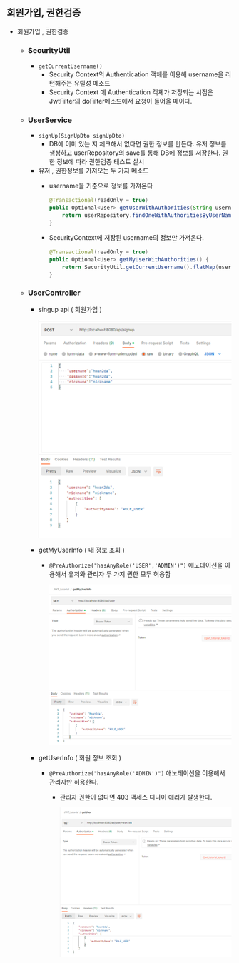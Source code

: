 ## 회원가입, 권한검증

- 회원가입 , 권한검증
    - ### SecurityUtil
        - `getCurrentUsername()`
            - Security Context의 Authentication 객체를 이용해 username을 리턴해주는 유틸성 메소드
            - Security Context 에 Authentication  객체가 저장되는 시점은 JwtFilter의 doFilter메소드에서 요청이 들어올 때이다.
    - ### UserService
        - `signUp(SignUpDto signUpDto)`
            - DB에 이미 있는 지 체크해서 없다면 권한 정보를 만든다. 유저 정보를 생성하고 userRepository의 save를 통해 DB에 정보를 저장한다. 권한 정보에 따라 권한검증 테스트 실시
        - 유저 , 권한정보를 가져오는 두 가지 메소드
            - username을 기준으로 정보를 가져온다

                ```java
                @Transactional(readOnly = true)
                public Optional<User> getUserWithAuthorities(String username) {
                    return userRepository.findOneWithAuthoritiesByUserName(username);
                }
                ```

            - SecurityContext에 저장된 username의 정보만 가져온다.

                ```java
                @Transactional(readOnly = true)
                public Optional<User> getMyUserWithAuthorities() {
                    return SecurityUtil.getCurrentUsername().flatMap(userRepository::findOneWithAuthoritiesByUserName);
                }
                ```

    - ### UserController
        - singup api ( 회원가입 )

          ![img.png](img.png)

        - getMyUserInfo ( 내 정보 조회 )
            - `@PreAuthorize("hasAnyRole('USER','ADMIN')")` 애노테이션을 이용해서 유저와 관리자 두 가지 권한 모두 허용함

              ![img_1.png](img_1.png)

        - getUserInfo ( 회원 정보 조회 )
            - `@PreAuthorize("hasAnyRole('ADMIN')")` 애노테이션을 이용해서 관리자만 허용한다.
                - 관리자 권한이 없다면 403 액세스 디나이 에러가 발생한다.

                  ![img_2.png](img_2.png)